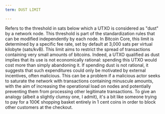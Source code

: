 ```yaml
---
term: DUST LIMIT

---
```

Refers to the threshold in sats below which a UTXO is considered as "dust" by a network node. This threshold is part of the standardization rules that can be modified independently by each node. In Bitcoin Core, this limit is determined by a specific fee rate, set by default at 3,000 sats per virtual kilobyte (sats/kvB). This limit aims to restrict the spread of transactions containing very small amounts of bitcoins. Indeed, a UTXO qualified as dust implies that its use is not economically rational: spending this UTXO would cost more than simply abandoning it. If spending dust is not rational, it suggests that such expenditures could only be motivated by external incentives, often malicious. This can be a problem if a malicious actor seeks to saturate the network with transactions containing minuscule amounts, with the aim of increasing the operational load on nodes and potentially preventing them from processing other legitimate transactions. To give an analogy (albeit a slightly clumsy one, I admit), it's a bit like someone trying to pay for a 100€ shopping basket entirely in 1 cent coins in order to block other customers at the checkout.